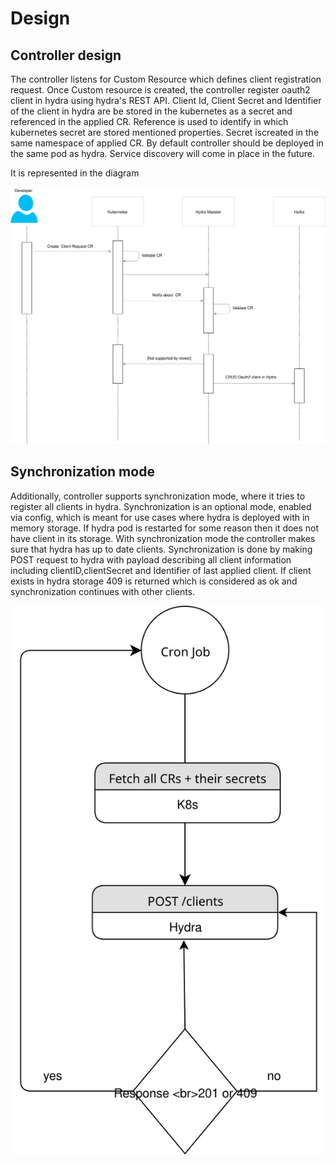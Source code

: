 # Design


## Controller design

The controller listens for Custom Resource which defines client registration request. Once Custom resource is created, the controller register oauth2 client in hydra using hydra's REST API.
Client Id, Client Secret and Identifier of the client in hydra are be stored in the kubernetes as a secret and referenced in the applied CR.
Reference is used to identify in which kubernetes secret are stored mentioned properties. Secret iscreated in the same namespace of applied CR.
By default controller should be deployed in the same pod as hydra. Service discovery will come in place in the future.


It is represented in the diagram 

![diagram](./assets/workflow.svg)

## Synchronization mode

Additionally, controller supports synchronization mode, where it tries to register all clients in hydra.
Synchronization is an optional mode, enabled via config, which is meant for use cases where hydra is deployed with in memory storage.
If hydra pod is restarted for some reason then it does not have client in its storage. With synchronization mode the controller makes sure that hydra has up to date clients.
Synchronization is done by making POST request to hydra with payload describing all client information including clientID,clientSecret and Identifier of last applied client.
If client exists in hydra storage 409 is returned which is considered as ok and synchronization continues with other clients.

![diagram](./assets/synchronization-mode.svg)